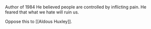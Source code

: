 Author of 1984
He believed people are controlled by inflicting pain. 
He feared that what we hate will ruin us. 

Oppose this to [[Aldous Huxley]]. 